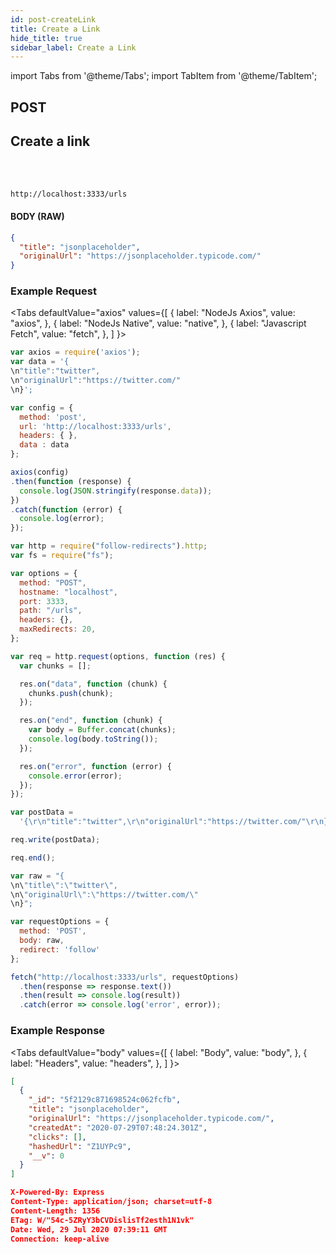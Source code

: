```yaml
---
id: post-createLink
title: Create a Link
hide_title: true
sidebar_label: Create a Link
---
```


import Tabs from '@theme/Tabs';
import TabItem from '@theme/TabItem';

<h2 style={{color:"#ff9800", display:"inline"}}>POST &nbsp;&nbsp;</h2><h2 style={{ display:"inline"}}>Create a link</h2><br/><br/>

```
http://localhost:3333/urls
```

#### BODY (RAW)

```json
{
  "title": "jsonplaceholder",
  "originalUrl": "https://jsonplaceholder.typicode.com/"
}
```

### Example Request

<div style={{background:"#292d3e", borderRadius:"5px"}}>

<Tabs
defaultValue="axios"
values={[
{ label: "NodeJs Axios", value: "axios", },
{ label: "NodeJs Native", value: "native", },
{ label: "Javascript Fetch", value: "fetch", },
]
}>
<TabItem value="axios">

```js
var axios = require('axios');
var data = '{
\n"title":"twitter",
\n"originalUrl":"https://twitter.com/"
\n}';

var config = {
  method: 'post',
  url: 'http://localhost:3333/urls',
  headers: { },
  data : data
};

axios(config)
.then(function (response) {
  console.log(JSON.stringify(response.data));
})
.catch(function (error) {
  console.log(error);
});

```

</TabItem>
<TabItem value="native">

```js
var http = require("follow-redirects").http;
var fs = require("fs");

var options = {
  method: "POST",
  hostname: "localhost",
  port: 3333,
  path: "/urls",
  headers: {},
  maxRedirects: 20,
};

var req = http.request(options, function (res) {
  var chunks = [];

  res.on("data", function (chunk) {
    chunks.push(chunk);
  });

  res.on("end", function (chunk) {
    var body = Buffer.concat(chunks);
    console.log(body.toString());
  });

  res.on("error", function (error) {
    console.error(error);
  });
});

var postData =
  '{\r\n"title":"twitter",\r\n"originalUrl":"https://twitter.com/"\r\n}';

req.write(postData);

req.end();
```

</TabItem>
<TabItem value="fetch">

```js
var raw = "{
\n\"title\":\"twitter\",
\n\"originalUrl\":\"https://twitter.com/\"
\n}";

var requestOptions = {
  method: 'POST',
  body: raw,
  redirect: 'follow'
};

fetch("http://localhost:3333/urls", requestOptions)
  .then(response => response.text())
  .then(result => console.log(result))
  .catch(error => console.log('error', error));
```

</TabItem>
</Tabs>
</div>

### Example Response

<div style={{background:"#292d3e", borderRadius:"5px"}}>

<Tabs
defaultValue="body"
values={[
{ label: "Body", value: "body", },
{ label: "Headers", value: "headers", },
]
}>
<TabItem value="body">

```json
[
  {
    "_id": "5f2129c871698524c062fcfb",
    "title": "jsonplaceholder",
    "originalUrl": "https://jsonplaceholder.typicode.com/",
    "createdAt": "2020-07-29T07:48:24.301Z",
    "clicks": [],
    "hashedUrl": "Z1UYPc9",
    "__v": 0
  }
]
```

</TabItem>
<TabItem value="headers">

```json
X-Powered-By: Express
Content-Type: application/json; charset=utf-8
Content-Length: 1356
ETag: W/"54c-5ZRyY3bCVDislisTf2esth1N1vk"
Date: Wed, 29 Jul 2020 07:39:11 GMT
Connection: keep-alive
```

</TabItem>
</Tabs>
</div>
